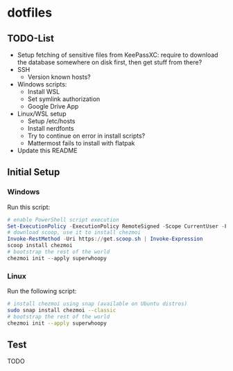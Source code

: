 # dotfiles

## TODO-List

* Setup fetching of sensitive files from KeePassXC: require to download the
    database somewhere on disk first, then get stuff from there?
* SSH
    * Version known hosts?
* Windows scripts:
    * Install WSL
    * Set symlink authorization
    * Google Drive App
* Linux/WSL setup
    * Setup /etc/hosts
    * Install nerdfonts
    * Try to continue on error in install scripts?
    * Mattermost fails to install with flatpak
* Update this README

## Initial Setup

### Windows

Run this script:

```ps1
# enable PowerShell script execution
Set-ExecutionPolicy -ExecutionPolicy RemoteSigned -Scope CurrentUser -Force
# download scoop, use it to install chezmoi
Invoke-RestMethod -Uri https://get.scoop.sh | Invoke-Expression
scoop install chezmoi
# bootstrap the rest of the world
chezmoi init --apply superwhoopy
```

### Linux

Run the following script:

```bash
# install chezmoi using snap (available on Ubuntu distros)
sudo snap install chezmoi --classic
# bootstrap the rest of the world
chezmoi init --apply superwhoopy
```

## Test

TODO
